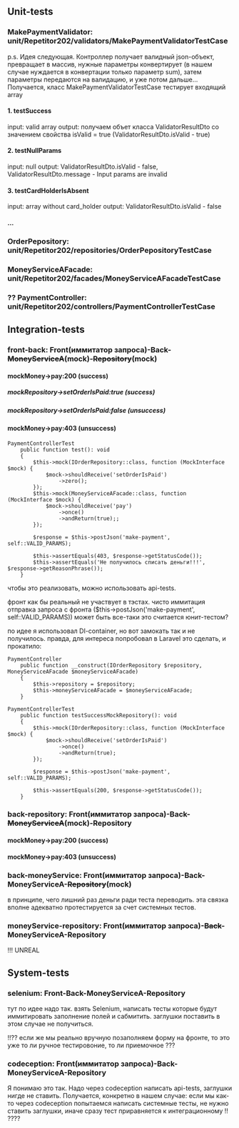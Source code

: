 ## Unit-tests

### MakePaymentValidator: unit/Repetitor202/validators/MakePaymentValidatorTestCase
p.s.
Идея следующая.
Контроллер получает валидный json-объект,
превращает в массив,
нужные параметры конвертирует (в нашем случае нуждается в конвертации только параметр sum),
затем параметры передаются на валидацию,
и уже потом дальше...
Получается, класс MakePaymentValidatorTestCase тестирует входящий array

#### 1. testSuccess
input: valid array
output: получаем объет класса ValidatorResultDto со значением свойства isValid = true
(ValidatorResultDto.isValid - true) 

#### 2. testNullParams
input: null
output: ValidatorResultDto.isValid - false, ValidatorResultDto.message - Input params are invalid

#### 3. testCardHolderIsAbsent
input: array without card_holder
output: ValidatorResultDto.isValid - false

#### ...


### OrderPepository: unit/Repetitor202/repositories/OrderPepositoryTestCase


### MoneyServiceAFacade: unit/Repetitor202/facades/MoneyServiceAFacadeTestCase


### ?? PaymentController: unit/Repetitor202/controllers/PaymentControllerTestCase



## Integration-tests

### front-back: Front(иммитатор запроса)-Back-~~MoneyServiceA~~(mock)-~~Repository~~(mock)
#### mockMoney->pay:200 (success)
##### mockRepository->setOrderIsPaid:true (success)
##### mockRepository->setOrderIsPaid:false (unsuccess)

#### mockMoney->pay:403 (unsuccess)
```
PaymentControllerTest
    public function test(): void
    {
        $this->mock(IOrderRepository::class, function (MockInterface $mock) {
            $mock->shouldReceive('setOrderIsPaid')
                ->zero();
        });
        $this->mock(MoneyServiceAFacade::class, function (MockInterface $mock) {
            $mock->shouldReceive('pay')
                ->once()
                ->andReturn(true);;
        });

        $response = $this->postJson('make-payment', self::VALID_PARAMS);

        $this->assertEquals(403, $response->getStatusCode());
        $this->assertEquals('Не получилось списать деньги!!!', $response->getReasonPhrase());
    }
```

чтобы это реализовать, можно использовать api-tests.

фронт как бы реальный не участвует в тэстах. чисто иммитация отправка запроса с фронта ($this->postJson('make-payment', self::VALID_PARAMS))
может быть все-таки это считается юнит-тестом?

по идее я использовал DI-container, но вот замокать так и не получилось.
правда, для интереса попробовал в Laravel это сделать, и прокатило:
```
PaymentController
    public function __construct(IOrderRepository $repository, MoneyServiceAFacade $moneyServiceAFacade)
    {
        $this->repository = $repository;
        $this->moneyServiceAFacade = $moneyServiceAFacade;
    }

PaymentControllerTest
    public function testSuccessMockRepository(): void
    {
        $this->mock(IOrderRepository::class, function (MockInterface $mock) {
            $mock->shouldReceive('setOrderIsPaid')
                ->once()
                ->andReturn(true);
        });

        $response = $this->postJson('make-payment', self::VALID_PARAMS);

        $this->assertEquals(200, $response->getStatusCode());
    }
```

### back-repository: Front(иммитатор запроса)-Back-~~MoneyServiceA~~(mock)-Repository
#### mockMoney->pay:200 (success)
#### mockMoney->pay:403 (unsuccess)

### back-moneyService: Front(иммитатор запроса)-Back-MoneyServiceA-~~Repository~~(mock)
в принципе, чего лишний раз деньги ради теста переводить. эта связка вполне адекватно протестируется
за счет системных тестов.

### moneyService-repository: Front(иммитатор запроса)-~~Back~~-MoneyServiceA-Repository
!!! UNREAL



## System-tests

### selenium: Front-Back-MoneyServiceA-Repository
тут по идее надо так. взять Selenium, написать тесты которые будут иммитировать заполнение полей и сабмитить.
заглушки поставить в этом случае не получиться.

!!?? если же мы реально вручную позаполняем форму на фронте, то это уже то ли ручное тестировоние, 
то ли приемочное ???

### codeception: Front(иммитатор запроса)-Back-MoneyServiceA-Repository
Я понимаю это так. Надо через codeception написать api-tests, заглушки нигде не ставить.
Получается, конкретно в нашем случае: если мы как-то через codeception попытаемся написать системные тесты, 
не нужно ставить заглушки,
иначе сразу тест приравняется к интеграционному !! ????